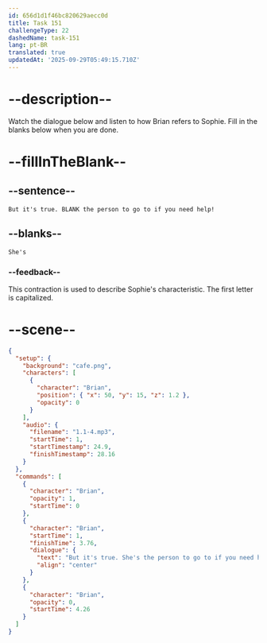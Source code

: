 ```yaml
---
id: 656d1d1f46bc820629aecc0d
title: Task 151
challengeType: 22
dashedName: task-151
lang: pt-BR
translated: true
updatedAt: '2025-09-29T05:49:15.710Z'
---
```


<!--
AUDIO REFERENCE:
Brian: But it's true. She's the person to go to if you need help.
-->

# --description--

Watch the dialogue below and listen to how Brian refers to Sophie. Fill in the blanks below when you are done.

# --fillInTheBlank--

## --sentence--

`But it's true. BLANK the person to go to if you need help!`

## --blanks--

`She's`

### --feedback--

This contraction is used to describe Sophie's characteristic. The first letter is capitalized.

# --scene--

```json
{
  "setup": {
    "background": "cafe.png",
    "characters": [
      {
        "character": "Brian",
        "position": { "x": 50, "y": 15, "z": 1.2 },
        "opacity": 0
      }
    ],
    "audio": {
      "filename": "1.1-4.mp3",
      "startTime": 1,
      "startTimestamp": 24.9,
      "finishTimestamp": 28.16
    }
  },
  "commands": [
    {
      "character": "Brian",
      "opacity": 1,
      "startTime": 0
    },
    {
      "character": "Brian",
      "startTime": 1,
      "finishTime": 3.76,
      "dialogue": {
        "text": "But it's true. She's the person to go to if you need help.",
        "align": "center"
      }
    },
    {
      "character": "Brian",
      "opacity": 0,
      "startTime": 4.26
    }
  ]
}
```
